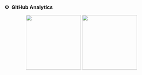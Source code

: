 ### ⚙️ &nbsp;GitHub Analytics

<p align="center">
<a href="https://github.com/brustcraft458">
  <img height="180em" src="https://github-readme-stats-eight-theta.vercel.app/api?username=brustcraft458&show_icons=true&theme=algolia&include_all_commits=true&count_private=true"/>
  <img height="180em" src="https://github-readme-stats-eight-theta.vercel.app/api/top-langs/?username=brustcraft458&layout=compact&langs_count=8&theme=algolia"/>
</a>
</p>
